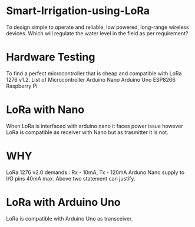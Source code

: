 # Smart-Irrigation-using-LoRa
To design simple to operate and reliable, low powered, long-range wireless devices. Which will regulate the water level in the field as per requirement?
# Hardware Testing
To find a perfect microcontroller that is cheap and compatible with LoRa 1276 v1.2.
List of Microcontroller 
Arduino Nano 
Arduino Uno
ESP8266
Raspberry Pi
# LoRa with Nano
When LoRa is interfaced with arduino nano it faces power issue however LoRa is 
compatible as receiver with Nano but as trasmitter it is not.
# WHY
LoRa 1276 v2.0 demands : Rx - 10mA, Tx - 120mA
Arduno Nano supply to I/O pins 40mA max. 
Above two statement can justify.
# LoRa with Arduino Uno
LoRa is compatible with Arduino Uno as transceiver.


